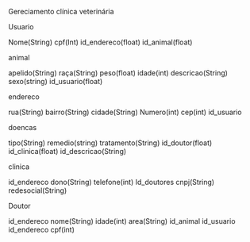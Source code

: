 Gereciamento clínica veterinária 

Usuario

Nome(String)
cpf(Int)
id_endereco(float)
id_animal(float)

animal 

apelido(String)
raça(String)
peso(float)
idade(int)
descricao(String)
sexo(string)
id_usuario(float)

endereco

rua(String)
bairro(String)
cidade(String)
Numero(int)
cep(int)
id_usuario

doencas

tipo(String)
remedio(string)
tratamento(String)
id_doutor(float)
id_clinica(float)
id_descricao(String)

clinica

id_endereco
dono(String)
telefone(int)
Id_doutores
cnpj(String)
redesocial(String)

Doutor

id_endereco
nome(String)
idade(int)
area(String)
id_animal
id_usuario
id_endereco
cpf(int)



